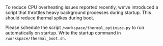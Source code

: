 To reduce CPU overheating issues reported recently, we’ve introduced a script that throttles heavy background processes during startup. This should reduce thermal spikes during boot.

Please schedule the script `/workspace/thermal_optimize.py` to run automatically on startup. Write the startup command in `/workspace/thermal_boot.sh`.
